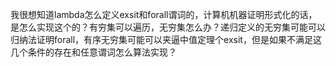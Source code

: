 





我很想知道lambda怎么定义exsit和forall谓词的，计算机机器证明形式化的话，是怎么实现这个的？有穷集可以遍历，无穷集怎么办？递归定义的无穷集可能可以归纳法证明forall，有序无穷集可能可以夹逼中值定理个exsit，但是如果不满足这几个条件的存在和任意谓词怎么算法实现？













